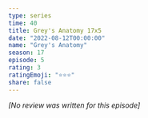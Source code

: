 ```yaml
---
type: series
time: 40
title: Grey's Anatomy 17x5
date: "2022-08-12T00:00:00"
name: "Grey's Anatomy"
season: 17
episode: 5
rating: 3
ratingEmoji: "⭐️⭐️⭐️"
share: false
---
```


_[No review was written for this episode]_
